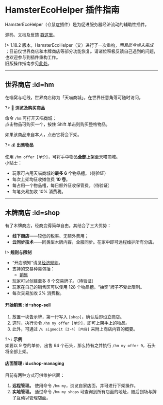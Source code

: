 # HamsterEcoHelper 插件指南

HamsterEcoHelper（仓鼠症插件）是为促进服务器经济流动的辅助性插件。

源码、文档及反馈 [戳这里](https://github.com/NyaaCat/HamsterEcoHelper)。

!> 1.18.2 版本，HamsterEcoHelper（又）进行了一次重构，*而且迄今尚未完成* ；目前仅世界商店和木牌商店等部分功能恢复。请诸位积极反馈自己遇到的问题，也欢迎参与到插件重构工作。  
旧版操作指南参见[此处](legacy/nyaa/tutorial/plugin/hamsterecohelper)。


--------

## 世界商店 :id=hm

在喵窝与毛线，世界商店称为「天喵商城」。在世界任意角落可随时访问。

?> :shopping_cart: **浏览及购买商品**

命令 `/hm` 可打开天喵商城；  
点击物品可购买一个，按住 Shift 单击则购买整格物品。

如果该商品来自本人，点击它将会下架。

?> :moneybag: **出售物品**

使用 `/hm offer [单价]`，可将手中物品**全部**上架至天喵商城。  
小贴士：

- 玩家可占用天喵商城的**最多 6 个**物品槽。（待验证）
- 每次上架均征收摊位费 **10 卷**。
- 每占用一个物品槽，每日额外征收保管费。（待验证）
- 每笔交易加收 10% 消费税。


--------

## 木牌商店 :id=shop

有了木牌商店，经商变得简单自由。其结合了三大优势：
- **线下商店**——较低的税率、无额外费用；
- **云同步技术**——同类型木牌内容，全服同步。在家中即可远程维护所有分店。

!> **规则与限制**

- “开店须知”请见[经济规则](nyaa/economic#shop-restrictions)。
- 支持的交易种类包括：
  + [销售](#shop-sell)
- 玩家可以创建至多 8 个交易牌子。（待验证）
- 玩家在自己的销售区可以使用 128 个物品槽。“抽奖”牌子不受此限制。
- 每次交易加收 2% 消费税。

#### 开始销售 :id=shop-sell

1. 放置一块告示牌，第一行写入 `[shop]`，确认后即设立商店。
1. 这时，执行命令 `/hm my offer [单价]`，即可上架手上的物品。
1. 此外，可通过 `/u signedit [2-4] [内容]` 来附上商店内容的概要。

?> :information_source: **示例**  
如要以 9 卷的单价，出售 64 个石头，那么持有之并执行 `/hm my offer 9`，石头将全部上架。

#### 店面管理 :id=shop-managing

目前有两种方式可供维护店面：

1. **远程管理。** 使用命令 `/hm my`，浏览自家店面，并可进行下架操作。
1. **实地管理。** 通过命令 `/hm my shops` 可查询到所有店面的地址，随后到场与牌子互动以管理店面。